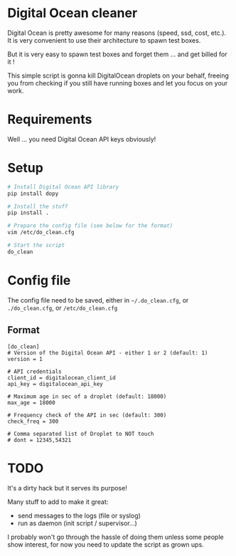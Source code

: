 # Digital Ocean cleaner

Digital Ocean is pretty awesome for many reasons (speed, ssd, cost, etc.). It is very convenient to use their architecture to spawn test boxes.

But it is very easy to spawn test boxes and forget them ... and get billed for it !

This simple script is gonna kill DigitalOcean droplets on your behalf, freeing you from checking if you still have running boxes and let you focus on your work.

# Requirements

Well ... you need Digital Ocean API keys obviously!

# Setup 

```bash
# Install Digital Ocean API library 
pip install dopy

# Install the stuff
pip install .

# Prepare the config file (see below for the format)
vim /etc/do_clean.cfg

# Start the script 
do_clean
```

# Config file

The config file need to be saved, either in `~/.do_clean.cfg`, or `./do_clean.cfg`, or `/etc/do_clean.cfg`

## Format

```
[do_clean]
# Version of the Digital Ocean API - either 1 or 2 (default: 1)
version = 1 

# API credentials
client_id = digitalocean_client_id
api_key = digitalocean_api_key

# Maximum age in sec of a droplet (default: 18000)
max_age = 18000 

# Frequency check of the API in sec (default: 300)
check_freq = 300

# Comma separated list of Droplet to NOT touch
# dont = 12345,54321
```

# TODO

It's a dirty hack but it serves its purpose! 

Many stuff to add to make it great:

- send messages to the logs (file or syslog)
- run as daemon (init script / supervisor...)

I probably won't go through the hassle of doing them unless some people show interest, for now you need to update the script as grown ups.
